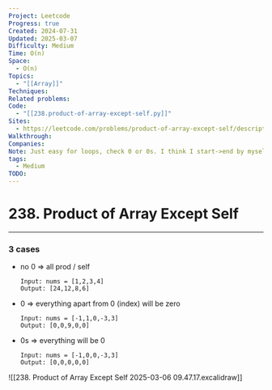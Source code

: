 ```yaml
---
Project: Leetcode
Progress: true
Created: 2024-07-31
Updated: 2025-03-07
Difficulty: Medium
Time: O(n)
Space:
  - O(n)
Topics:
  - "[[Array]]"
Techniques: 
Related problems: 
Code:
  - "[[238.product-of-array-except-self.py]]"
Sites:
  - https://leetcode.com/problems/product-of-array-except-self/description/
Walkthrough: 
Companies: 
Note: Just easy for loops, check 0 or 0s. I think I start->end by myself. looks nice
tags:
  - Medium
TODO: 
---
```

# 238. Product of Array Except Self
---
### 3 cases
- no 0 => all prod / self
	```
	Input: nums = [1,2,3,4]
	Output: [24,12,8,6]
	```
- 0  => everything apart from 0 (index) will be zero
	```
	Input: nums = [-1,1,0,-3,3]
	Output: [0,0,9,0,0]
	```
- 0s => everything will be 0
	```
	Input: nums = [-1,0,0,-3,3]
	Output: [0,0,0,0,0]
	```


![[238. Product of Array Except Self 2025-03-06 09.47.17.excalidraw]]